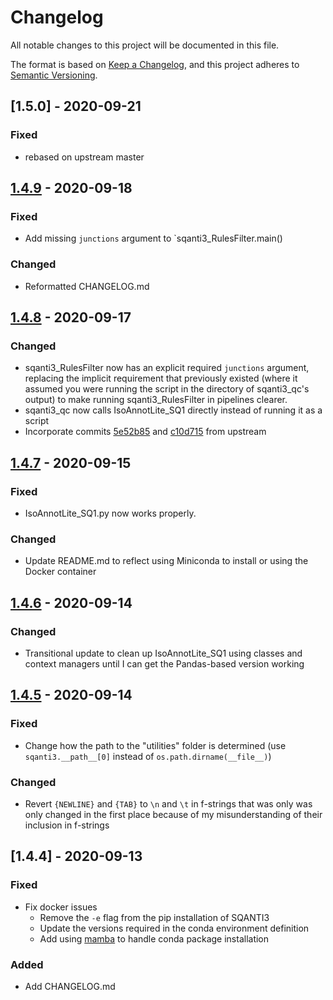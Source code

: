 # Changelog
All notable changes to this project will be documented in this file.

The format is based on [Keep a Changelog](https://keepachangelog.com/en/1.0.0/),
and this project adheres to [Semantic Versioning](https://semver.org/spec/v2.0.0.html).

## [1.5.0] - 2020-09-21
### Fixed
- rebased on upstream master

## [1.4.9] - 2020-09-18
### Fixed
- Add missing `junctions` argument to `sqanti3_RulesFilter.main()

### Changed
- Reformatted CHANGELOG.md


## [1.4.8] - 2020-09-17
### Changed
- sqanti3_RulesFilter now has an explicit required `junctions` argument, replacing
  the implicit requirement that previously existed (where it assumed you were
  running the script in the directory of sqanti3_qc's output) to make running
  sqanti3_RulesFilter in pipelines clearer.
- sqanti3_qc now calls IsoAnnotLite_SQ1 directly instead of running it as a 
  script
- Incorporate commits [5e52b85](https://github.com/ConesaLab/SQANTI3/commit/5e52b85fc62474557b45618e054b07dfef580eb1)
  and [c10d715](https://github.com/ConesaLab/SQANTI3/commit/c10d7159288f4e7525eb7572f22e7d1812624741)
  from upstream


## [1.4.7] - 2020-09-15
### Fixed
- IsoAnnotLite_SQ1.py now works properly.

### Changed
- Update README.md to reflect using Miniconda to install or using the Docker
container


## [1.4.6] - 2020-09-14
### Changed
- Transitional update to clean up IsoAnnotLite_SQ1 using classes and context
  managers until I can get the Pandas-based version working


## [1.4.5] - 2020-09-14
### Fixed
- Change how the path to the "utilities" folder is determined
  (use `sqanti3.__path__[0]` instead of `os.path.dirname(__file__)`)

### Changed
- Revert `{NEWLINE}` and `{TAB}` to `\n` and `\t` in f-strings that was only
  was only changed in the first place because of my misunderstanding of their
  inclusion in f-strings


## [1.4.4] - 2020-09-13
### Fixed
- Fix docker issues
  - Remove the `-e` flag from the pip installation of SQANTI3
  - Update the versions required in the conda environment definition
  - Add using [mamba](https://github.com/mamba-org/mamba) to handle
conda package installation

### Added
- Add CHANGELOG.md

[1.4.9]: https://github.com/milescsmith/SQANTI3/compare/1.4.8...1.4.9
[1.4.8]: https://github.com/milescsmith/SQANTI3/compare/1.4.7...1.4.8
[1.4.7]: https://github.com/milescsmith/SQANTI3/compare/1.4.6...1.4.7
[1.4.6]: https://github.com/milescsmith/SQANTI3/compare/1.4.5...1.4.6
[1.4.5]: https://github.com/milescsmith/SQANTI3/compare/1.4.4...1.4.5
